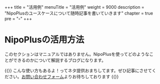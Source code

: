 +++
title = "活用例"
menuTitle = "活用例"
weight = 9000
description = "NipoPlusのユースケースについて随時記事を書いていきます"
chapter = true
pre = "<b>-</b>"
+++


# NipoPlusの活用方法

このセクションはマニュアルではありません。NipoPlusを使ってどのようなことができるのかについて解説するブログになります。

{{<alice pos="right" icon="please">}}
こんな使い方もあるよ！ってネタ提供おまちしてます。ぜひ記事にさせてください。[お問い合わせフォーム](/system/inquery/)よりお待ちしております
{{</alice>}}
